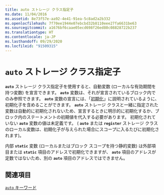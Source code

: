 ```yaml
---
title: auto ストレージ クラス指定子
ms.date: 11/04/2016
ms.assetid: 8e73f57e-aa92-4e41-91ea-5c8ad2a2b332
ms.openlocfilehash: 7f70ee1944e07ebcbd32b8110eee27fa6631be63
ms.sourcegitcommit: a1676bf6caae05ecd698f26ed80c08828722b237
ms.translationtype: HT
ms.contentlocale: ja-JP
ms.lasthandoff: 09/29/2020
ms.locfileid: "91509315"
---
```

# <a name="auto-storage-class-specifier"></a>`auto` ストレージ クラス指定子

**`auto`** ストレージ クラス指定子を使用すると、自動変数 (ローカルな有効期間を持つ変数) を宣言できます。 **`auto`** 変数は、それが宣言されているブロック内でのみ参照できます。 **`auto`** 変数の宣言には、「[初期化](../c-language/initialization.md)」に説明されているように、初期化子を含めることができます。 **`auto`** ストレージ クラスと一緒に指定された変数は自動的に初期化されないため、宣言するときに明示的に初期化するか、ブロック内のステートメントの初期値を代入する必要があります。 初期化されていない **`auto`** 変数の値は未定義です。 ( **`auto`** または **`register`** ストレージ クラスのローカル変数は、初期化子が与えられた場合にスコープに入るたびに初期化されます)。

内部 **`static`** 変数 (ローカルまたはブロック スコープを持つ静的変数) は外部項目または **`static`** 項目のアドレスで初期化できますが、 **`auto`** 項目のアドレスが定数ではないため、別の **`auto`** 項目のアドレスではできません。

## <a name="see-also"></a>関連項目

[`auto` キーワード](../cpp/auto-cpp.md)
